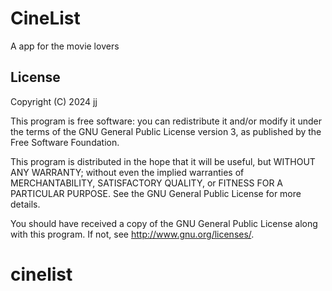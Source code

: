 # CineList

A app for the movie lovers

## License

Copyright (C) 2024  jj

This program is free software: you can redistribute it and/or modify it under
the terms of the GNU General Public License version 3, as published by the
Free Software Foundation.

This program is distributed in the hope that it will be useful, but WITHOUT ANY
WARRANTY; without even the implied warranties of MERCHANTABILITY, SATISFACTORY
QUALITY, or FITNESS FOR A PARTICULAR PURPOSE.  See the GNU General Public License
for more details.

You should have received a copy of the GNU General Public License along with
this program. If not, see <http://www.gnu.org/licenses/>.
# cinelist
